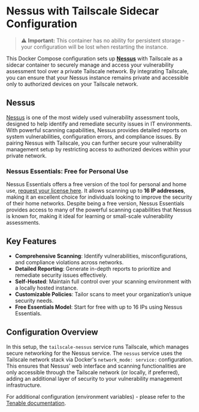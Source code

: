# Nessus with Tailscale Sidecar Configuration

> ⚠️ **Important:** This container has no ability for persistent storage - your configuration will be lost when restarting the instance.

This Docker Compose configuration sets up **[Nessus](https://www.tenable.com/products/nessus)** with Tailscale as a sidecar container to securely manage and access your vulnerability assessment tool over a private Tailscale network. By integrating Tailscale, you can ensure that your Nessus instance remains private and accessible only to authorized devices on your Tailscale network.

## Nessus

[Nessus](https://www.tenable.com/products/nessus) is one of the most widely used vulnerability assessment tools, designed to help identify and remediate security issues in IT environments. With powerful scanning capabilities, Nessus provides detailed reports on system vulnerabilities, configuration errors, and compliance issues. By pairing Nessus with Tailscale, you can further secure your vulnerability management setup by restricting access to authorized devices within your private network.

### Nessus Essentials: Free for Personal Use

Nessus Essentials offers a free version of the tool for personal and home use, [request your license here](https://www.tenable.com/products/nessus/nessus-essentials). It allows scanning up to **16 IP addresses**, making it an excellent choice for individuals looking to improve the security of their home networks. Despite being a free version, Nessus Essentials provides access to many of the powerful scanning capabilities that Nessus is known for, making it ideal for learning or small-scale vulnerability assessments.

## Key Features

- **Comprehensive Scanning**: Identify vulnerabilities, misconfigurations, and compliance violations across networks.
- **Detailed Reporting**: Generate in-depth reports to prioritize and remediate security issues effectively.
- **Self-Hosted**: Maintain full control over your scanning environment with a locally hosted instance.
- **Customizable Policies**: Tailor scans to meet your organization’s unique security needs.
- **Free Essentials Model**: Start for free with up to 16 IPs using Nessus Essentials.

## Configuration Overview

In this setup, the `tailscale-nessus` service runs Tailscale, which manages secure networking for the Nessus service. The `nessus` service uses the Tailscale network stack via Docker's `network_mode: service:` configuration. This ensures that Nessus’ web interface and scanning functionalities are only accessible through the Tailscale network (or locally, if preferred), adding an additional layer of security to your vulnerability management infrastructure.

For additional configuration (environment variables) - please refer to the [Tenable documentation](https://docs.tenable.com/nessus/Content/DeployNessusDocker.htm).
